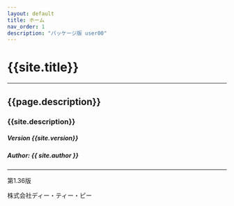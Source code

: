 ```yaml
---
layout: default
title: ホーム
nav_order: 1
description: "パッケージ版 user00"
---
```

# {{site.title}}
---
## {{page.description}}
 
### {{site.description}}

##### Version {{site.version}}
##### Author: {{ site.author }}

--- 

第1.36版

株式会社ディー・ティー・ピー

